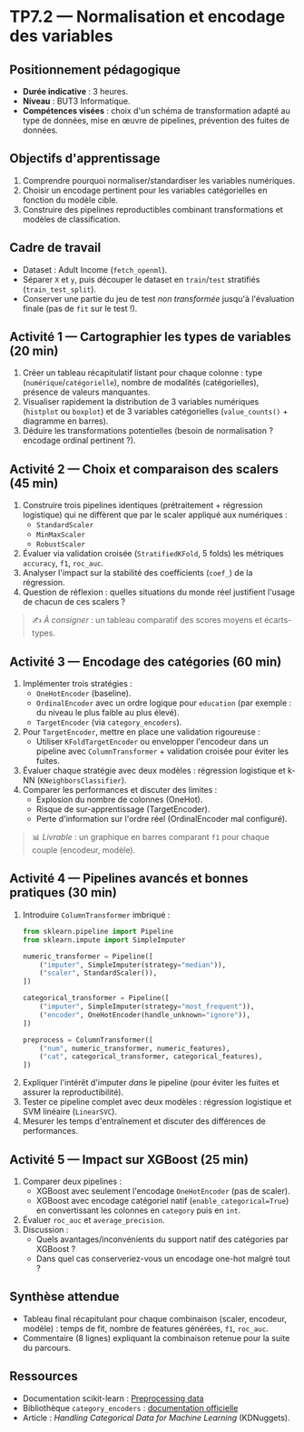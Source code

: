 # TP7.2 — Normalisation et encodage des variables

## Positionnement pédagogique
- **Durée indicative** : 3 heures.
- **Niveau** : BUT3 Informatique.
- **Compétences visées** : choix d'un schéma de transformation adapté au type de données, mise en œuvre de pipelines, prévention des fuites de données.

## Objectifs d'apprentissage
1. Comprendre pourquoi normaliser/standardiser les variables numériques.
2. Choisir un encodage pertinent pour les variables catégorielles en fonction du modèle cible.
3. Construire des pipelines reproductibles combinant transformations et modèles de classification.

## Cadre de travail
- Dataset : Adult Income (`fetch_openml`).
- Séparer `X` et `y`, puis découper le dataset en `train`/`test` stratifiés (`train_test_split`).
- Conserver une partie du jeu de test *non transformée* jusqu'à l'évaluation finale (pas de `fit` sur le test !).

## Activité 1 — Cartographier les types de variables (20 min)
1. Créer un tableau récapitulatif listant pour chaque colonne : type (`numérique`/`catégorielle`), nombre de modalités (catégorielles), présence de valeurs manquantes.
2. Visualiser rapidement la distribution de 3 variables numériques (`histplot` ou `boxplot`) et de 3 variables catégorielles (`value_counts()` + diagramme en barres).
3. Déduire les transformations potentielles (besoin de normalisation ? encodage ordinal pertinent ?).

## Activité 2 — Choix et comparaison des scalers (45 min)
1. Construire trois pipelines identiques (prétraitement + régression logistique) qui ne diffèrent que par le scaler appliqué aux numériques :
   - `StandardScaler`
   - `MinMaxScaler`
   - `RobustScaler`
2. Évaluer via validation croisée (`StratifiedKFold`, 5 folds) les métriques `accuracy`, `f1`, `roc_auc`.
3. Analyser l'impact sur la stabilité des coefficients (`coef_`) de la régression.
4. Question de réflexion : quelles situations du monde réel justifient l'usage de chacun de ces scalers ?

> ✍️ *À consigner* : un tableau comparatif des scores moyens et écarts-types.

## Activité 3 — Encodage des catégories (60 min)
1. Implémenter trois stratégies :
   - `OneHotEncoder` (baseline).
   - `OrdinalEncoder` avec un ordre logique pour `education` (par exemple : du niveau le plus faible au plus élevé).
   - `TargetEncoder` (via `category_encoders`).
2. Pour `TargetEncoder`, mettre en place une validation rigoureuse :
   - Utiliser `KFoldTargetEncoder` ou envelopper l'encodeur dans un pipeline avec `ColumnTransformer` + validation croisée pour éviter les fuites.
3. Évaluer chaque stratégie avec deux modèles : régression logistique et k-NN (`KNeighborsClassifier`).
4. Comparer les performances et discuter des limites :
   - Explosion du nombre de colonnes (OneHot).
   - Risque de sur-apprentissage (TargetEncoder).
   - Perte d'information sur l'ordre réel (OrdinalEncoder mal configuré).

> 📊 *Livrable* : un graphique en barres comparant `f1` pour chaque couple (encodeur, modèle).

## Activité 4 — Pipelines avancés et bonnes pratiques (30 min)
1. Introduire `ColumnTransformer` imbriqué :
   ```python
   from sklearn.pipeline import Pipeline
   from sklearn.impute import SimpleImputer

   numeric_transformer = Pipeline([
       ("imputer", SimpleImputer(strategy="median")),
       ("scaler", StandardScaler()),
   ])

   categorical_transformer = Pipeline([
       ("imputer", SimpleImputer(strategy="most_frequent")),
       ("encoder", OneHotEncoder(handle_unknown="ignore")),
   ])

   preprocess = ColumnTransformer([
       ("num", numeric_transformer, numeric_features),
       ("cat", categorical_transformer, categorical_features),
   ])
   ```
2. Expliquer l'intérêt d'imputer *dans* le pipeline (pour éviter les fuites et assurer la reproductibilité).
3. Tester ce pipeline complet avec deux modèles : régression logistique et SVM linéaire (`LinearSVC`).
4. Mesurer les temps d'entraînement et discuter des différences de performances.

## Activité 5 — Impact sur XGBoost (25 min)
1. Comparer deux pipelines :
   - XGBoost avec seulement l'encodage `OneHotEncoder` (pas de scaler).
   - XGBoost avec encodage catégoriel natif (`enable_categorical=True`) en convertissant les colonnes en `category` puis en `int`.
2. Évaluer `roc_auc` et `average_precision`.
3. Discussion :
   - Quels avantages/inconvénients du support natif des catégories par XGBoost ?
   - Dans quel cas conserveriez-vous un encodage one-hot malgré tout ?

## Synthèse attendue
- Tableau final récapitulant pour chaque combinaison (scaler, encodeur, modèle) : temps de fit, nombre de features générées, `f1`, `roc_auc`.
- Commentaire (8 lignes) expliquant la combinaison retenue pour la suite du parcours.

## Ressources
- Documentation scikit-learn : [Preprocessing data](https://scikit-learn.org/stable/modules/preprocessing.html)
- Bibliothèque `category_encoders` : [documentation officielle](https://contrib.scikit-learn.org/category_encoders/)
- Article : *Handling Categorical Data for Machine Learning* (KDNuggets).
